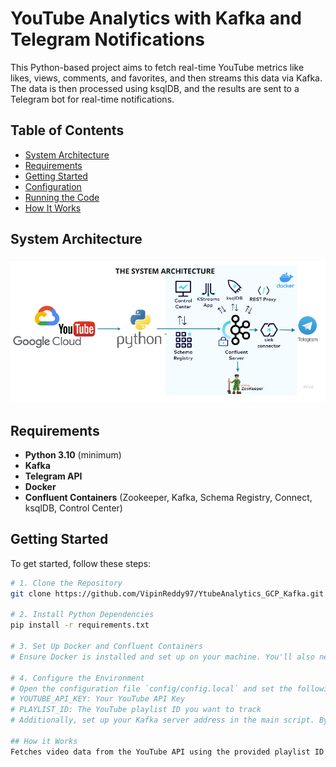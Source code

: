 # YouTube Analytics with Kafka and Telegram Notifications

This Python-based project aims to fetch real-time YouTube metrics like likes, views, comments, and favorites, and then streams this data via Kafka. The data is then processed using ksqlDB, and the results are sent to a Telegram bot for real-time notifications.

## Table of Contents
- [System Architecture](#system-architecture)
- [Requirements](#requirements)
- [Getting Started](#getting-started)
- [Configuration](#configuration)
- [Running the Code](#running-the-code)
- [How It Works](#how-it-works)


## System Architecture
![YouTube Analytics Architecture](ytanalytics.png)

## Requirements
- **Python 3.10** (minimum)
- **Kafka**
- **Telegram API**
- **Docker**
- **Confluent Containers** (Zookeeper, Kafka, Schema Registry, Connect, ksqlDB, Control Center)

## Getting Started

To get started, follow these steps:

```sh
# 1. Clone the Repository
git clone https://github.com/VipinReddy97/YtubeAnalytics_GCP_Kafka.git

# 2. Install Python Dependencies
pip install -r requirements.txt

# 3. Set Up Docker and Confluent Containers
# Ensure Docker is installed and set up on your machine. You'll also need to set up Confluent containers (Zookeeper, Kafka, Schema Registry, Connect, ksqlDB, Control Center).

# 4. Configure the Environment
# Open the configuration file `config/config.local` and set the following parameters:
# YOUTUBE_API_KEY: Your YouTube API Key
# PLAYLIST_ID: The YouTube playlist ID you want to track
# Additionally, set up your Kafka server address in the main script. By default, it's set to `localhost:9092`.

## How it Works
Fetches video data from the YouTube API using the provided playlist ID. Streams the data to a Kafka topic for further processing. Another component (discussed in the video but not covered here) will consume data from this Kafka topic and run real-time analytics using ksqlDB. Finally, the results of the analytics are forwarded to Telegram to provide real-time alerts.

